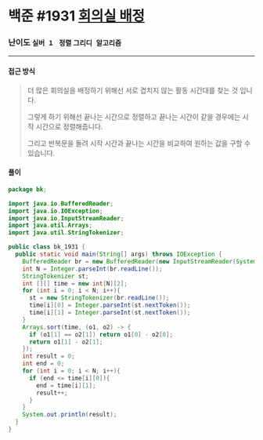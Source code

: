 # 백준 #1931 [회의실 배정](https://www.acmicpc.net/problem/1931)

### 난이도 `실버 1 ` `정렬` `그리디 알고리즘`

---

#### 접근 방식

> 더 많은 회의실을 배정하기 위해선 서로 겹치지 않는 활동 시간대를 찾는 것 입니다.
>
> 그렇게 하기 위해선 끝나는 시간으로 정렬하고 끝나는 시간이 같을 경우에는 시작 시간으로 정렬해줍니다.
>
> 그리고 반복문을 돌려 시작 시간과 끝나는 시간을 비교하여 원하는 값을 구할 수 있습니다.

#### 풀이

```java
package bk;

import java.io.BufferedReader;
import java.io.IOException;
import java.io.InputStreamReader;
import java.util.Arrays;
import java.util.StringTokenizer;

public class bk_1931 {
  public static void main(String[] args) throws IOException {
    BufferedReader br = new BufferedReader(new InputStreamReader(System.in));
    int N = Integer.parseInt(br.readLine());
    StringTokenizer st;
    int [][] time = new int[N][2];
    for (int i = 0; i < N; i++){
      st = new StringTokenizer(br.readLine());
      time[i][0] = Integer.parseInt(st.nextToken());
      time[i][1] = Integer.parseInt(st.nextToken());
    }
    Arrays.sort(time, (o1, o2) -> {
      if (o1[1] == o2[1]) return o1[0] - o2[0];
      return o1[1] - o2[1];
    });
    int result = 0;
    int end = 0;
    for (int i = 0; i < N; i++){
      if (end <= time[i][0]){
        end = time[i][1];
        result++;
      }
    }
    System.out.println(result);
  }
}
```

